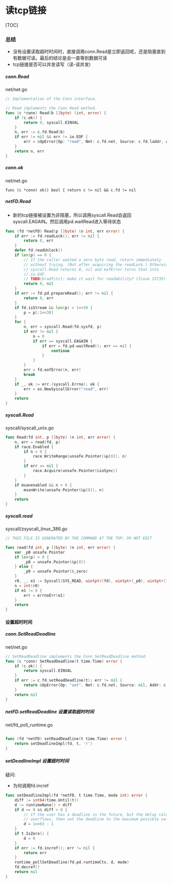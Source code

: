 # 读tcp链接

[TOC]

### 总结

* 没有设置读取超时时间时，直接调用conn.Read是立即返回呢，还是阻塞直到有数据可读。最后的结论是会一直等到数据可读
* tcp链接是否可以并发读写（读-读并发)

##### conn.Read

net/net.go

~~~go
// Implementation of the Conn interface.

// Read implements the Conn Read method.
func (c *conn) Read(b []byte) (int, error) {
	if !c.ok() {
		return 0, syscall.EINVAL
	}
	n, err := c.fd.Read(b)
	if err != nil && err != io.EOF {
		err = &OpError{Op: "read", Net: c.fd.net, Source: c.fd.laddr, Addr: c.fd.raddr, Err: err}
	}
	return n, err
}
~~~



##### conn.ok

net/net.go

~~~
func (c *conn) ok() bool { return c != nil && c.fd != nil 
~~~







##### netFD.Read

* 新的tcp链接被设置为非阻塞，所以调用syscall.Read会返回syscall.EAGAIN。然后调用pd.waitRead进入等待状态

~~~go
func (fd *netFD) Read(p []byte) (n int, err error) {
	if err := fd.readLock(); err != nil {
		return 0, err
	}
	defer fd.readUnlock()
	if len(p) == 0 {
		// If the caller wanted a zero byte read, return immediately
		// without trying. (But after acquiring the readLock.) Otherwise
		// syscall.Read returns 0, nil and eofError turns that into
		// io.EOF.
		// TODO(bradfitz): make it wait for readability? (Issue 15735)
		return 0, nil
	}
	if err := fd.pd.prepareRead(); err != nil {
		return 0, err
	}
	if fd.isStream && len(p) > 1<<30 {
		p = p[:1<<30]
	}
	for {
		n, err = syscall.Read(fd.sysfd, p)
		if err != nil {
			n = 0
			if err == syscall.EAGAIN {
				if err = fd.pd.waitRead(); err == nil {
					continue
				}
			}
		}
		err = fd.eofError(n, err)
		break
	}
	if _, ok := err.(syscall.Errno); ok {
		err = os.NewSyscallError("read", err)
	}
	return
}
~~~

##### syscall.Read

syscall/syscall_unix.go

~~~go
func Read(fd int, p []byte) (n int, err error) {
	n, err = read(fd, p)
	if race.Enabled {
		if n > 0 {
			race.WriteRange(unsafe.Pointer(&p[0]), n)
		}
		if err == nil {
			race.Acquire(unsafe.Pointer(&ioSync))
		}
	}
	if msanenabled && n > 0 {
		msanWrite(unsafe.Pointer(&p[0]), n)
	}
	return
}
~~~



##### syscall.read

syscall/zsyscall_linux_386.go

~~~go
// THIS FILE IS GENERATED BY THE COMMAND AT THE TOP; DO NOT EDIT

func read(fd int, p []byte) (n int, err error) {
	var _p0 unsafe.Pointer
	if len(p) > 0 {
		_p0 = unsafe.Pointer(&p[0])
	} else {
		_p0 = unsafe.Pointer(&_zero)
	}
	r0, _, e1 := Syscall(SYS_READ, uintptr(fd), uintptr(_p0), uintptr(len(p)))
	n = int(r0)
	if e1 != 0 {
		err = errnoErr(e1)
	}
	return
}
~~~



#### 设置超时时间

##### conn.SetReadDeadline

net/net.go

~~~go
// SetReadDeadline implements the Conn SetReadDeadline method.
func (c *conn) SetReadDeadline(t time.Time) error {
	if !c.ok() {
		return syscall.EINVAL
	}
	if err := c.fd.setReadDeadline(t); err != nil {
		return &OpError{Op: "set", Net: c.fd.net, Source: nil, Addr: c.fd.laddr, Err: err}
	}
	return nil
}
~~~



##### netFD.setReadDeadline 设置读取超时时间

net/fd_poll_runtime.go

~~~go

func (fd *netFD) setReadDeadline(t time.Time) error {
	return setDeadlineImpl(fd, t, 'r')
}
~~~





##### setDeadlineImpl 设置超时时间



疑问:

* 为何调用fd.incref

~~~go
func setDeadlineImpl(fd *netFD, t time.Time, mode int) error {
	diff := int64(time.Until(t))
	d := runtimeNano() + diff
	if d <= 0 && diff > 0 {
		// If the user has a deadline in the future, but the delay calculation
		// overflows, then set the deadline to the maximum possible value.
		d = 1<<63 - 1
	}
	if t.IsZero() {
		d = 0
	}
	if err := fd.incref(); err != nil {
		return err
	}
	runtime_pollSetDeadline(fd.pd.runtimeCtx, d, mode)
	fd.decref()
	return nil
}
~~~


